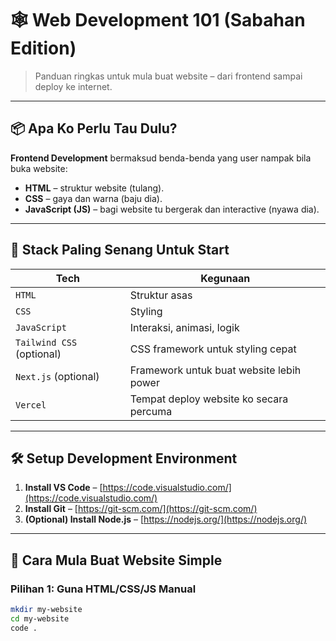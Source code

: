 # 🕸️ Web Development 101 (Sabahan Edition)

> Panduan ringkas untuk mula buat website – dari frontend sampai deploy ke internet.

---

## 📦 Apa Ko Perlu Tau Dulu?

**Frontend Development** bermaksud benda-benda yang user nampak bila buka website:
- **HTML** – struktur website (tulang).
- **CSS** – gaya dan warna (baju dia).
- **JavaScript (JS)** – bagi website tu bergerak dan interactive (nyawa dia).

---

## 🧰 Stack Paling Senang Untuk Start

| Tech | Kegunaan |
|------|----------|
| `HTML` | Struktur asas |
| `CSS` | Styling |
| `JavaScript` | Interaksi, animasi, logik |
| `Tailwind CSS` (optional) | CSS framework untuk styling cepat |
| `Next.js` (optional) | Framework untuk buat website lebih power |
| `Vercel` | Tempat deploy website ko secara percuma |

---

## 🛠️ Setup Development Environment

1. **Install VS Code** – [https://code.visualstudio.com/](https://code.visualstudio.com/)
2. **Install Git** – [https://git-scm.com/](https://git-scm.com/)
3. **(Optional) Install Node.js** – [https://nodejs.org/](https://nodejs.org/)

---

## 🚀 Cara Mula Buat Website Simple

### Pilihan 1: Guna HTML/CSS/JS Manual
```bash
mkdir my-website
cd my-website
code .
